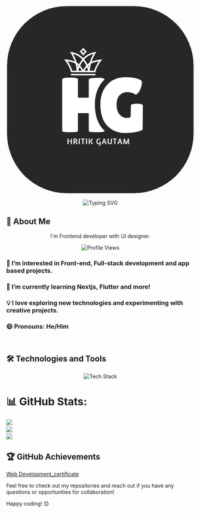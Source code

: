 <div align="center">
  <img src="Black and White Circle Business Logo_20250113_171119_0000.png" style="border-radius:4vh"/>
  

![Typing SVG](https://readme-typing-svg.demolab.com?font=Fira+Code&pause=1000&color=72F74D&width=435&lines=Hello%2C+%F0%9F%91%8B+I'M+HRITIK+GAUTAM.;A+UI%2FUX+Devloper+%26+Designer.;A+Web+dev+%2F+Application+devloper.;A+Game+devloper.)

</div>



## 🌟 About Me

<p align="center">I'm Frontend developer with UI designer.</p>

<p align="center">
  <img src="https://komarev.com/ghpvc/?username=sujeet-12&style=flat-square&color=orange" alt="Profile Views" />
</p>

<div align="left">
  
  ### 👀 I’m interested in Front-end, Full-stack development and app based projects.
  
  ### 🌱 I’m currently learning Nextjs, Flutter and more!
  
  ### 💡 I love exploring new technologies and experimenting with creative projects.
  
  ### 😄 Pronouns: He/Him
  
  
</div>
<br>

## 🛠️ Technologies and Tools

<div align="center">
  <img src="https://skillicons.dev/icons?i=html,css,js,react,flutter,dart,firebase,github,git,bootstrap,tailwind,jquery,vercel,svg,py,figma,vscode,gmail&theme=dark&perline=6" alt="Tech Stack" />
</div>


# 📊 GitHub Stats:
![](https://github-readme-stats.vercel.app/api?username=sujeet-12&theme=dark&hide_border=true&include_all_commits=true&count_private=false)<br/>
![](https://github-readme-streak-stats.herokuapp.com/?user=sujeet-12&theme=dark&hide_border=true)<br/>
![](https://github-readme-stats.vercel.app/api/top-langs/?username=sujeet-12&theme=dark&hide_border=true&include_all_commits=true&count_private=false&layout=compact)



## 🏆 GitHub Achievements


[Web Development_certificate](https://github.com/user-attachments/assets/a0eca326-97a4-482c-84a7-2120037fdc60)


Feel free to check out my repositories and reach out if you have any questions or opportunities for collaboration!

Happy coding! 😊
